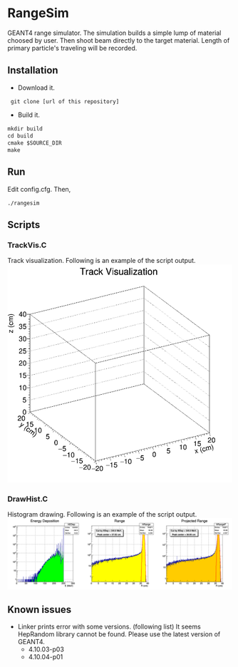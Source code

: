 # RangeSim
GEANT4 range simulator. The simulation builds a simple lump of material choosed by user. Then shoot beam directly to the target material. Length of primary particle's traveling will be recorded.

## Installation
* Download it.
```
 git clone [url of this repository]
```
* Build it.
```
mkdir build
cd build
cmake $SOURCE_DIR
make
```

## Run
Edit config.cfg. Then,
```
./rangesim
```

## Scripts
### TrackVis.C
Track visualization. Following is an example of the script output.
![track_vis_ex](./scripts/trackVisExample.gif)

### DrawHist.C
Histogram drawing. Following is an example of the script output.
![hist_draw_ex](./scripts/histExample.png "DrawHist.C Example result")

## Known issues
* Linker prints error with some versions. (following list) It seems HepRandom library cannot be found. Please use the latest version of GEANT4.
   * 4.10.03-p03
   * 4.10.04-p01

